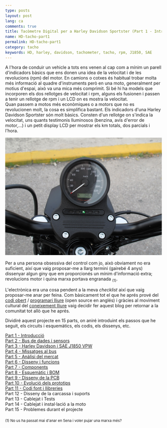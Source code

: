 ```yaml
---
type: posts
layout: post
lang: ca
comments: true
title: Tacòmetre Digital per a Harley Davidson Sportster (Part 1 - Introducció)
name: HD-tacho-part1
permalink: HD-tacho-part1
category: tacho
keywords: HD, harley, davidson, tachometer, tacho, rpm, J1850, SAE
---
```


A l'hora de conduir un vehicle a tots ens venen al cap com a mínim un parell d'indicadors bàsics que ens donen una idea de la velocitat i de les revolucions (rpm) del motor. En camions o cotxes és habitual trobar molta més informació al quadre d'instruments però en una moto, generalment per motius d'espai, això va una mica més comprimit. Si bé hi ha models que incorporen els dos rellotges de velocitat i rpm, alguns els fusionen i passen a tenir un rellotge de rpm i un LCD on es mostra la velocitat.<br>
Quan passem a motos més econòmiques o a motors que no es revolucionen molt, la cosa es simplifica bastant. Els indicadors d'una Harley Davidson Sportster són molt bàsics. Consten d'un rellotge on s'indica la velocitat, uns quants testimonis lluminosos (benzina, avís d'error de motor,...) i un petit display LCD per mostrar els km totals, dos parcials i l'hora. 
<p>
<!--more-->

<center><img src="/images/Part1/meter.png" alt="Contingut: HD Sportster velocímetre. Source: Xavier Morales"></center>

Per a una persona obsessiva del control com jo, això obviament no era suficient, així que vaig proposar-me a llarg termini (gairebé 4 anys) dissenyar algun giny que em proporcionés un mínim d'informació extra; revolucions motor i quina marxa portava engranada <sub>(1)</sub>. <p>

L'electrònica era una cosa pendent a la meva <em>checklist</em> així que vaig proposar-me anar per feina. Com bàsicament tot el que he aprés prové del <a href="https://ca.wikipedia.org/wiki/Codi_obert" target="_blank">codi obert</a> / <a href="https://ca.wikipedia.org/wiki/Programari_lliure" target="_blank">programari lliure</a> (open source en anglés) i gràcies al moviment cultural del <a href="https://ca.wikipedia.org/wiki/Coneixement_lliure" target="_blank">coneixement lliure</a> vaig decidir fer aquest blog per retornar a la comunitat tot allò que he aprés. <br>

Dividiré aquest projecte en 15 parts, on aniré introduint els passos que he seguit, els circuits i esquemàtics, els codis, els dissenys, etc. 
<p>

<a href="/HD-tacho-part1">Part 1 - Introducció </a> <br>
<a href="/HD-tacho-part2">Part 2 - Bus de dades i sensors </a><br>
<a href="/HD-tacho-part3">Part 3 - Harley Davidson i SAE J1850 VPW </a><br>
<a href="/HD-tacho-part4">Part 4 - Missatges al bus </a><br>
<a href="/HD-tacho-part5">Part 5 - Anàlisi del mercat </a><br>
<a href="/HD-tacho-part6">Part 6 - Disseny i funcions </a><br>
<a href="/HD-tacho-part7">Part 7 - Components </a><br>
<a href="/HD-tacho-part8">Part 8 - Esquemàtic i BOM</a><br>
<a href="/HD-tacho-part9">Part 9 - Disseny de la PCB </a><br>
<a href="/HD-tacho-part10">Part 10 - Evolució dels prototips </a><br>
<a href="/HD-tacho-part11">Part 11 - Codi font i llibreries </a><br>
Part 12 - Disseny de la carcassa i suports <br>
Part 13 - Cablejat i Tests <br>
Part 14 - Cablejat i instal·lació a la moto <br>
Part 15 - Problemes durant el projecte <br>

<p>
<sub>(1) No us ha passat mai d'anar en 5ena i voler pujar una marxa més?</sub>
